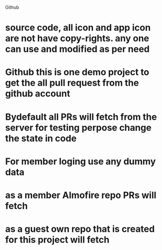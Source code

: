 Github


# source code, all icon and app icon are not have copy-rights. any one can use and modified as per need 
# Github this is one demo project to get the all pull request from the github account
# Bydefault all PRs will fetch from the server for testing perpose change the state in code
# For member loging use any dummy data 
# as a member Almofire repo PRs will fetch
# as a guest own repo that is created for this project will fetch 

 
